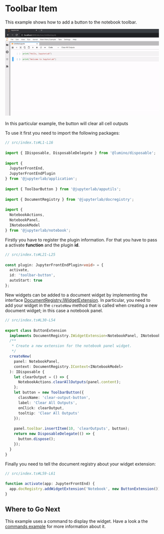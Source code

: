 # Toolbar Item

This example shows how to add a button to the notebook toolbar.

![Toolbar button](Preview.gif)

In this particular example, the button will clear all cell outputs

To use it first you need to import the following packages:

```ts
// src/index.ts#L1-L16

import { IDisposable, DisposableDelegate } from '@lumino/disposable';

import {
  JupyterFrontEnd,
  JupyterFrontEndPlugin
} from '@jupyterlab/application';

import { ToolbarButton } from '@jupyterlab/apputils';

import { DocumentRegistry } from '@jupyterlab/docregistry';

import {
  NotebookActions,
  NotebookPanel,
  INotebookModel
} from '@jupyterlab/notebook';
```

Firstly you have to register the plugin information. For that you have to pass a activate **function** and the plugin **id**.

```ts
// src/index.ts#L21-L25

const plugin: JupyterFrontEndPlugin<void> = {
  activate,
  id: 'toolbar-button',
  autoStart: true
};
```

New widgets can be added to a document widget by implementing the interface [DocumentRegistry.IWidgetExtension](https://jupyterlab.readthedocs.io/en/latest/api/interfaces/docregistry.documentregistry.iwidgetextension.html). In particular, you need to add your widget in the `createNew` method that is called when creating a new
document widget; in this case a notebook panel.

```ts
// src/index.ts#L30-L54

export class ButtonExtension
  implements DocumentRegistry.IWidgetExtension<NotebookPanel, INotebookModel> {
  /**
   * Create a new extension for the notebook panel widget.
   */
  createNew(
    panel: NotebookPanel,
    context: DocumentRegistry.IContext<INotebookModel>
  ): IDisposable {
    let clearOutput = () => {
      NotebookActions.clearAllOutputs(panel.content);
    };
    let button = new ToolbarButton({
      className: 'clear-output-button',
      label: 'Clear All Outputs',
      onClick: clearOutput,
      tooltip: 'Clear All Outputs'
    });

    panel.toolbar.insertItem(10, 'clearOutputs', button);
    return new DisposableDelegate(() => {
      button.dispose();
    });
  }
}
```

Finally you need to tell the document registry about your widget extension:

```ts
// src/index.ts#L59-L61

function activate(app: JupyterFrontEnd) {
  app.docRegistry.addWidgetExtension('Notebook', new ButtonExtension());
}
```

## Where to Go Next

This example uses a command to display the widget. Have a look a the
[commands example](../commands/README.md) for more information about it.
